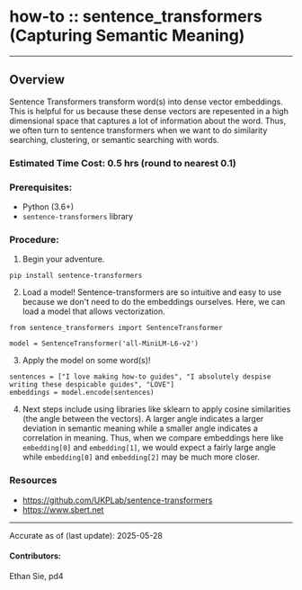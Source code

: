 # how-to :: sentence_transformers (Capturing Semantic Meaning)
---
## Overview
Sentence Transformers transform word(s) into dense vector embeddings. This is helpful for us because these dense vectors are repesented in a high dimensional space that captures a lot of information about the word. Thus, we often turn to sentence transformers when we want to do similarity searching, clustering, or semantic searching with words.

### Estimated Time Cost: 0.5 hrs (round to nearest 0.1)

### Prerequisites:
- Python (3.6+)
- `sentence-transformers` library

### Procedure:
1. Begin your adventure.
  ```
  pip install sentence-transformers
  ```
2. Load a model! Sentence-transformers are so intuitive and easy to use because we don't need to do the embeddings ourselves. Here, we can load a model that allows vectorization.
  ```
  from sentence_transformers import SentenceTransformer

  model = SentenceTransformer('all-MiniLM-L6-v2')
  ```
3. Apply the model on some word(s)!
  ```
  sentences = ["I love making how-to guides", "I absolutely despise writing these despicable guides", "LOVE"]
  embeddings = model.encode(sentences)
  ```
4. Next steps include using libraries like sklearn to apply cosine similarities (the angle between the vectors). A larger angle indicates a larger deviation in semantic meaning while a smaller angle indicates a correlation in meaning. Thus, when we compare embeddings here like `embedding[0]` and `embedding[1]`, we would expect a fairly large angle while `embedding[0]` and `embedding[2]` may be much more closer.

### Resources
* https://github.com/UKPLab/sentence-transformers
* https://www.sbert.net

---

Accurate as of (last update): 2025-05-28

#### Contributors:  
Ethan Sie, pd4  
